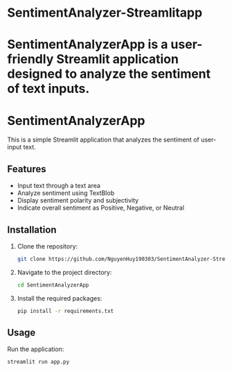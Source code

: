 # SentimentAnalyzer-Streamlitapp
SentimentAnalyzerApp is a user-friendly Streamlit application designed to analyze the sentiment of text inputs.
=======
# SentimentAnalyzerApp

This is a simple Streamlit application that analyzes the sentiment of user-input text.

## Features

- Input text through a text area
- Analyze sentiment using TextBlob
- Display sentiment polarity and subjectivity
- Indicate overall sentiment as Positive, Negative, or Neutral

## Installation

1. Clone the repository:
    ```bash
    git clone https://github.com/NguyenHuy190303/SentimentAnalyzer-Streamlitapp
    ```
2. Navigate to the project directory:
    ```bash
    cd SentimentAnalyzerApp
    ```
3. Install the required packages:
    ```bash
    pip install -r requirements.txt
    ```

## Usage

Run the application:
```bash
streamlit run app.py
